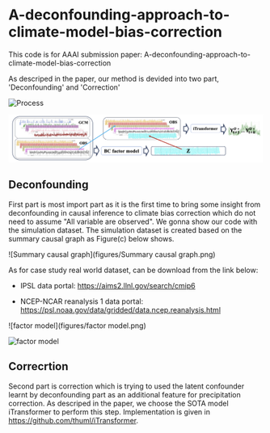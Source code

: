 # A-deconfounding-approach-to-climate-model-bias-correction

This code is for AAAI submission paper: A-deconfounding-approach-to-climate-model-bias-correction

As descriped in the paper, our method is devided into two part, 'Deconfounding' and 'Correction'

<img width="1310" alt="Process" src="https://github.com/user-attachments/assets/30942574-8fee-4c72-9e9e-54e71bf7daf1">

![Figure1](figures/Process.png)


## Deconfounding

First part is most import part as it is the first time to bring some insight from deconfounding in causal inference to climate bias correction
which do not need to assume "All variable are observed". We gonna show our code with the simulation dataset. The simulation dataset is created 
based on the summary causal graph as Figure(c) below shows.

![Summary causal graph](figures/Summary causal graph.png)


As for case study real world dataset, can be download from the link below:

- IPSL data portal: https://aims2.llnl.gov/search/cmip6

- NCEP-NCAR reanalysis 1 data portal: https://psl.noaa.gov/data/gridded/data.ncep.reanalysis.html

![factor model](figures/factor model.png)
  
<img width="919" alt="factor model" src="https://github.com/user-attachments/assets/2c382f0c-b689-4538-a59e-e08325dde1b7">

## Correcrtion

Second part is correction which is trying to used the latent confounder learnt by deconfounding part as an additional feature for precipitation 
correction. As descriped in the paper, we choose the SOTA model iTransformer to perform this step. Implementation is given in https://github.com/thuml/iTransformer.

